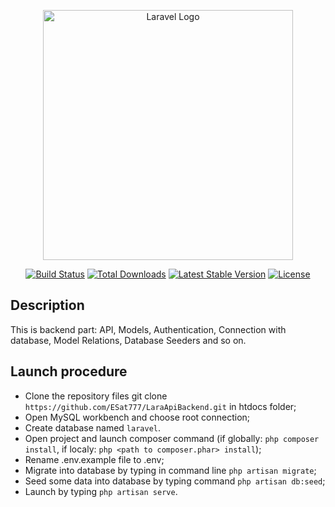 <p align="center"><a href="https://laravel.com" target="_blank"><img src="https://raw.githubusercontent.com/laravel/art/master/logo-lockup/5%20SVG/2%20CMYK/1%20Full%20Color/laravel-logolockup-cmyk-red.svg" width="400" alt="Laravel Logo"></a></p>

<p align="center">
<a href="https://travis-ci.org/laravel/framework"><img src="https://travis-ci.org/laravel/framework.svg" alt="Build Status"></a>
<a href="https://packagist.org/packages/laravel/framework"><img src="https://img.shields.io/packagist/dt/laravel/framework" alt="Total Downloads"></a>
<a href="https://packagist.org/packages/laravel/framework"><img src="https://img.shields.io/packagist/v/laravel/framework" alt="Latest Stable Version"></a>
<a href="https://packagist.org/packages/laravel/framework"><img src="https://img.shields.io/packagist/l/laravel/framework" alt="License"></a>
</p>

## Description

This is backend part: API, Models, Authentication, Connection with database, Model Relations, Database Seeders and so on.


## Launch procedure



* Clone the repository files git clone `https://github.com/ESat777/LaraApiBackend.git` in htdocs folder;
* Open MySQL workbench and choose root connection;
* Create database named `laravel`.
* Open project and launch composer command (if globally: `php composer install`, if localy: `php <path to composer.phar> install`);
* Rename .env.example file to .env;
* Migrate into database by typing in command line `php artisan migrate`;
* Seed some data into database by typing command `php artisan db:seed`;
* Launch by typing `php artisan serve`.
